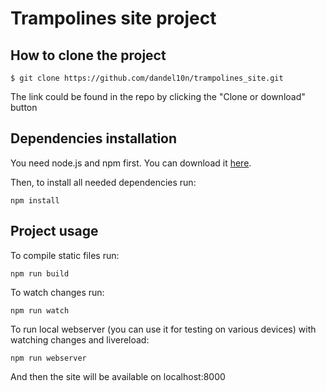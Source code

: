 # Trampolines site project

## How to clone the project
```
$ git clone https://github.com/dandel10n/trampolines_site.git
```
The link could be found in the repo by clicking the "Clone or download" button

## Dependencies installation 

You need node.js and npm first. You can download it [here](https://nodejs.org/en/download/).

Then, to install all needed dependencies run:

```
npm install
```

## Project usage

To compile static files run:

```
npm run build
```

To watch changes run:

```
npm run watch
```

To run local webserver (you can use it for testing on various devices) with watching changes and livereload:

```
npm run webserver
```
And then the site will be available on localhost:8000
